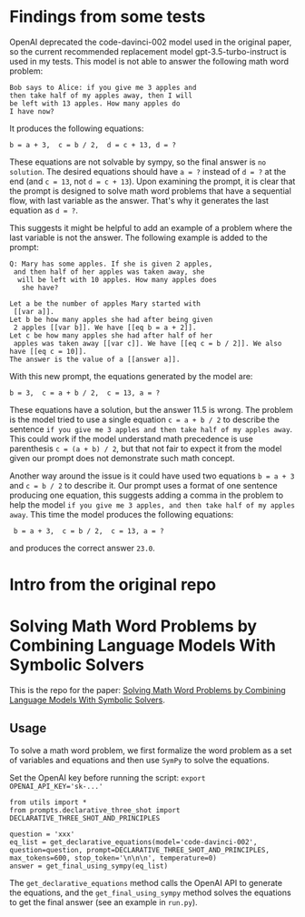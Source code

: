 # Findings from some tests
OpenAI deprecated the code-davinci-002 model used in the original paper, so the current recommended replacement model gpt-3.5-turbo-instruct is used in my tests. This model is not able to answer the following math word problem:
```
Bob says to Alice: if you give me 3 apples and 
then take half of my apples away, then I will 
be left with 13 apples. How many apples do 
I have now?
```
It produces the following equations:
```
b = a + 3,  c = b / 2,  d = c + 13, d = ?
```
These equations are not solvable by sympy, so the final answer is `no solution`. The desired equations should have `a = ?` instead of `d = ?` at the end (and `c = 13`, not `d = c + 13`). Upon examining the prompt, it is clear that the prompt is designed to solve math word problems that have a sequential flow, with last variable as the answer. That's why it generates the last equation as `d = ?`.

This suggests it might be helpful to add an example of a problem where the last variable is not the answer. The following example is added to the prompt:
```
Q: Mary has some apples. If she is given 2 apples,
 and then half of her apples was taken away, she
  will be left with 10 apples. How many apples does
   she have?

Let a be the number of apples Mary started with
 [[var a]]. 
Let b be how many apples she had after being given
 2 apples [[var b]]. We have [[eq b = a + 2]].
Let c be how many apples she had after half of her
 apples was taken away [[var c]]. We have [[eq c = b / 2]]. We also have [[eq c = 10]].
The answer is the value of a [[answer a]].
```
With this new prompt, the equations generated by the model are:
```
b = 3,  c = a + b / 2,  c = 13, a = ?
```
These equations have a solution, but the answer 11.5 is wrong. The problem is the model tried to use a single equation `c = a + b / 2` to describe the sentence `if you give me 3 apples and then take half of my apples away`. This could work if the model understand math precedence is use parenthesis `c = (a + b) / 2`, but that not fair to expect it from the model given our prompt does not demonstrate such math concept. 

Another way around the issue is it could have used two equations `b = a + 3` and `c = b / 2` to describe it. Our prompt uses a format of one sentence producing one equation, this suggests adding a comma in the problem to help the model `if you give me 3 apples, and then take half of my apples away`. This time the model produces the following equations:
```
 b = a + 3,  c = b / 2,  c = 13, a = ?
 ```
 and produces the correct answer `23.0`.

# Intro from the original repo
# Solving Math Word Problems by Combining Language Models With Symbolic Solvers

This is the repo for the paper: [Solving Math Word Problems by Combining Language Models With Symbolic Solvers](https://arxiv.org/pdf/2304.09102.pdf).

## Usage
To solve a math word problem, we first formalize the word problem as a set of variables and equations and then use `SymPy` to solve the equations.

Set the OpenAI key before running the script:
```export OPENAI_API_KEY='sk-...'```

```
from utils import *
from prompts.declarative_three_shot import DECLARATIVE_THREE_SHOT_AND_PRINCIPLES

question = 'xxx'
eq_list = get_declarative_equations(model='code-davinci-002', question=question, prompt=DECLARATIVE_THREE_SHOT_AND_PRINCIPLES, max_tokens=600, stop_token='\n\n\n', temperature=0)
answer = get_final_using_sympy(eq_list)
```

The `get_declarative_equations` method calls the OpenAI API to generate the equations, and the `get_final_using_sympy` method solves the equations to get the final answer (see an example in `run.py`).